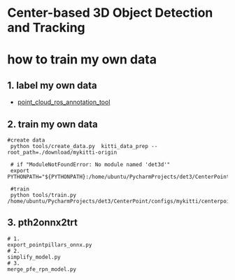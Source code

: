 # Center-based 3D Object Detection and Tracking

# how to train my own data

## 1. label my own data
- [
point_cloud_ros_annotation_tool ](https://github.com/Qjizhi/point_cloud_ros_annotation_tool)


## 2. train my own data
```
#create data
 python tools/create_data.py  kitti_data_prep --root_path=./download/mykitti-origin
 
 # if "ModuleNotFoundError: No module named 'det3d'"
 export PYTHONPATH="${PYTHONPATH}:/home/ubuntu/PycharmProjects/det3/CenterPoint"
 
 #train
 python tools/train.py /home/ubuntu/PycharmProjects/det3/CenterPoint/configs/mykitti/centerpoint_pp_02voxel_two_pfn.py 
```
## 3. pth2onnx2trt
```
# 1.
export_pointpillars_onnx.py
# 2.
simplify_model.py
# 3.
merge_pfe_rpn_model.py

```